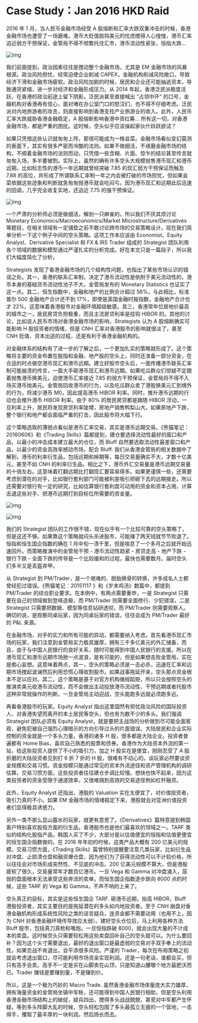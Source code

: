 # Case Study：Jan 2016 HKD Raid

2016 年 1 月，当人民币金融市场经受 A 股熔断和汇率大跌双重冲击的时候，香港金融市场也遭受了一场磨难。港币大贬值脱钩美元的忧虑搅得人心惶惶，港币汇率迫近弱方干预保证，金管局不得不频繁托住汇市，港币流动性紧张，恒指大跌...

![img](https://quip.com/blob/PDKAAAXI1m9/lFZEPkHCeGGgO2xZ6BdiSg?a=bfHoZI4ZXbfVQK6cf5whQA6PaoXczw73AOdaCrVu164a)

我们前面提到，政治因素往往是搅动整个金融市场，尤其是 EM 金融市场的风暴根源。政治风险担忧，经常迫使企业削减 CAPEX，金融机构削减风险敞口，导致经济下滑和金融市场疲软。政治风险加剧的时候，居民和企业还可能抽逃资本，导致通货紧缩，进一步对经济和金融形成压力。从 2014 年起，香港泛民派极度活跃，在香港的政治前途上留下阴影。泛民派甚至直接喊出 “占领中环” 的口号，金融机构对香港再有信心，面对堵在办公室门口的怒汉们，也不得不仔细考虑。泛民派对内地旅游者的攻击，则直接影响到香港支柱产业旅游业的收入。此外，人民币汇率大跌威胁香港金融稳定，A 股熔断影响香港中资红筹... 所有这一切，对香港金融市场，都是严重的困扰。这时候，空头似乎应该操起家伙什跃跃欲试？

如果只凭借这些认识就匆匆上阵，那很可能成为一株韭菜。金融市场看似变幻莫测的表面下，其实有很多严密而冷酷的法则。如果不做细活，不琢磨金融市场的结构，不顺着金融市场的法则而动，只凭借一些含糊、片面、惊乍的结论甚至传言就匆匆入场，多半要被割。实际上，虽然的确有许多空头大规模抛售港币现汇和港币远期，比如标志性的港币一年远期就曾经突破 7.85 的现汇弱方干预保证而触及 7.88 的高位，并形成了所谓联系汇率制一年之内会被打破的市场担忧，但如果韭菜依据这些迹象和判断就急匆匆抛港币就会吃闷亏。因为港币现汇和远期此后迅速的回调，几乎完全收复实地，还迫近 7.75 的强干预保证。

![img](https://quip.com/blob/PDKAAAXI1m9/0r-ZgY7MGz0ea0-iqYJ8AA?a=cZMWCWyR1K9KNwKlsUwExFWBypJ1OXHyaveTax7fac8a)

一个严肃的分析师必须是做细活，解剖一只麻雀的。所以我们不厌其烦讨论 Monetary Economics/Macroeconomics/Market Microstructure/Derivatives 等题目，在相关领域有一定铺垫之前不敢讨论跨市场的交易策略设计。现在我们简单分析一下这个例子中间的空头策略。这项工作本应该由 Economist、Equity Analyst、Derivative Specialist 和 FX & IRS Trader 组成的 Strategist 团队利用各个领域的数据和模型通过严谨扎实的分析完成。好在本文只是一篇段子，所以我们大幅度简化了分析。

Strategists 发现了香港金融市场的几个结构性问题，也指出了某些市场认识的错误之处。其一，香港的联系汇率制，决定了港币流动性是依附于美元流动性的，港币本身的基础货币流动性池子不大，金管局发布的 Monetary Statistics 也证实了这一点。其二，恒生指数中，金融和地产的比例合计超过 56%，与此相比，标准普尔 500 金融地产合计还不到 17%，即使是英国金融时报指数，金融地产合计也才 22%。这意味着香港股市对金融环境超级敏感。其三，香港常年位居地价最高的城市之一，居民房贷负担极重，而且主流房贷利率是挂钩 HIBOR 的。其他的讨论，比如说人民币市场对香港金融市场的影响，Strategists 认为 A 股熔断确实可能影响 H 股投资者的情绪，但是 CNH 汇率对香港股市的影响就很淡了，甚至 CNH 贬值、资本出逃的过程，还是有利于香港金融机构的。

对金融体系的结构有了进一步的了解之后，一个更加扎实的策略就形成了。这个策略将主要的资金布置在股指和金融、地产股的空头上，同时还准备一部分资金，在合适的时点做空港币现汇和港币远期。建立好股市空头后，一面传播港币联系汇率制可能崩溃的传言，一面大手砸港币现汇和港币远期。如果吃瓜群众们惊疑不定跟着抛售港币换美元，迫使港币汇率接近 7.85 的弱方干预保证，金管局将不得不入场买港币抛美元。金管局回收港币的行为，以及吃瓜群众卖了港股换美元汇到境外的行为，将减少港币 M0，因此提高港币 HIBOR 利率。同时，推升港币远期的行动也会推升港币 HIBOR 利率。由于 80% 的居民房贷都是跟随 HIBOR 浮动，一旦利率上升，居民将发现房贷利率陡增，房地产销售鸭梨山大。如果房地产下跌，整个银行和地产都会面临严重的打击，因此股市将大幅下行。

这个策略选取的薄弱点看似是港币汇率交易，其实是港币远期交易。《熊猫笔记：20160606》和《Trading Skills》篇都提到，建仓要选择流动性最好的窗口和产品，以最小的冲击成本建立最大的仓位，而 Bluff 自然要选取流动性最差窗口和产品，以最少的资金高效率撼动市场，配合 Bluff. 我们从香港金管局的相关数据中了解到，港币的利率衍生品，包括远期和掉期等，每日交易量确实不大，才数十亿美元，甚至不如 CNH 的利率衍生品。相比之下，港币外汇交易量是港币远期交易量的十倍左右。这意味着打翻远期比打翻现汇要容易得多。如果更谨慎一些，还需要考虑到潜在的对手，比如银行套利部门可能被利差吸引把砸下去的远期接走。所以还需要对银行有一定的研究，比如估算银行套利盘可动用的资金和资本占用，计算击退这些对手、把港币远期打到目标位所需要的资金量。

![img](https://quip.com/blob/PDKAAAXI1m9/D3QoEaG3gz8NvTKwxa4jhA?a=qFIHdEDyqj0nTmWIXIl3gQ9nqc3fa8leFriBZT0CHuka)

![img](https://quip.com/blob/PDKAAAXI1m9/zUjstOLWbyZuDfElf5i5bQ?a=FuHQ9zUj5v4otksVH3zUUeDm42eMGcaXoE8fyMa2C6oa)

我们的 Strategist 团队的工作很不错，现在似乎有一个比较可靠的空头策略了，但是这还不够。如果靠这个策略就闷头杀进股市，可能赚了两天钱就节节败退了。恒指和恒生国企指数的确在 1 月中旬一溃千里，但是喘息了一个多月之后就开始迅速回升。而策略推演中的金管局干预 - 港币流动性趋紧 - 房贷走高 - 地产下跌 - 银行下跌 - 全面下跌的传导是一个比较缓和的过程，最快也需要数月。届时空头们多半又是丢盔弃甲。

从 Strategist 到 PM/Trader，是一个艰难的、脱胎换骨的转换，许多成名人士都曾经犯过错误。《熊猫笔记：20151117 》和《岁末鸡汤》数篇中，都提到 PM/Trader 的综合职业要求。在本例中，有两点需要重申，一是 Strategist 只需要在自己的领域做到登峰造极，而 PM/Trader 则需要全面修行、少犯错误，二是 Strategist 只需要把数据、模型等信息钻研透彻，而 PM/Trader 则需要观察人。确切的说，是观察同桌玩家，因为同桌玩家的错误，往往会成为 PM/Trader 最好的 P&L 来源。

在金融市场，对手的实力和所有可能的异动，都需要纳入考虑。首先看港币现汇市场的玩家，我们注意到金管局实力极其雄厚，拥有三千多亿美元的外汇储备，而且，由于与中国人民银行的良好关系，随时可能得到中国人民银行的支援。所以在港币现汇和港币远期市场掀一点波浪，是有可能的，但是如果想击败金管局，实在是痴心妄想。这意味着两点，其一，空头的策略必须是一击必杀，迅速在汇率和远期市场搅起波澜然后利用恐慌心理收割股市。如果战事拖延开来，空头那点资金根本不足以应对。其二，这个策略是基于对官方机构循规蹈矩，所以只会按照空头的推演卖美元收港币流动性，而不会做出主动投放港币流动性、干预远期或者托股市这种非常规操作的判断。一旦金管局主动迎战，空头能跑多远就必须跑多远。

再看香港股市的玩家。Equity Analyst 指出这里固然有担忧政治风险的国际投资人、对香港失望而离开的本土居民等空头，但也有为数不少的多头。我们强调 Strategist 团队必须有 Equity Analyst，就是要把主战场的分析做到尽可能全面客观，避免犯被自己强烈心理暗示的方向引导过头的片面错误。大陆居民和企业实际控制的资金就是一个多头力量。香港的诸多 H 股，很多都是大陆企业。投资者普遍都有 Home Bias，喜欢自己熟悉的股票和债券。香港作为大陆资本外流的第一站，给这些投资人提供了不小的吸引力，加之 H 股实在是便宜，刚刚忍受了 A 股折磨的大陆投资者见到打 6 折 7 折的 H 股，很难有不动心的。谈玩家必然要谈资金规模和交易习惯。资金规模只能通过常见的资本外流途径和资产管理机构的调研估算。交易习惯方面，这些投资者往往建仓步调比较慢。想快也快不起来，因为这类投资者的资金受限于通道效率，又很难搞到高效的交易途径例如杠杆融资。

此外，Equity Analyst 还指出，港股的 Valuation 实在太便宜了，对价值投资者，吸引力真的不小。如果 EM 金融市场的情绪稳定下来，港股就会对亚洲价值投资者们显得极具诱惑力。

另外一类不那么显山露水的玩家，就更有意思了。《Derivatives》篇特意提到韩国客户特别喜欢股指方面的衍生品，香港股市也是他们最喜欢的领域之一。TARF 类似的结构化股指产品，韩国人买了不少，大部分是以估值便宜的恒指和估值更便宜的恒生国企指数做的。在 2016 年年初的时候，这类产品大概有 200 亿美元的规模。交易习惯方面，《Trading Skills》篇曾特别提醒要注意几类玩家，比如衍生品对冲盘、止损清仓盘和融资爆仓盘，因为他们为了获得流动性可以不计较价格，所以往往会对市场形成突然性、不见底的冲击。200 亿美元规模不算大，但是港股疲软了很久，交易量常年才数百亿港币。一旦 Vega 和 Gamma 对冲盘涌入，孱弱的盘面根本无法承受这些奔流的卖单。而恒生国企指数逐步跌向 8000 点的时候，这些 TARF 的 Vega 和 Gamma，不声不响的上来了。

空头真正的目标，其实是这些恒生国企 TARF. 砸港币远期，抬高 HIBOR，Bluff 港股投资者，其实主要目的是拖延潜在的多头如内地投资者。至于 CNH 崩盘对香港金融机构形成系统性风险之类的谣言疑兵，连资金都不需要动用（也用不上，因为 CNH 对香港金融环境传导效应太弱）。建好空头仓位后，马上利用各种方法 Bluff 股市，包括真刀真枪和嘴炮。一旦恒指跌破 8000，就会出现大量的不计成本的卖盘。这时候空头只需要轻松用这些卖盘回补自己的空头就可以。为什么要回补？因为这个头寸需要退出，最好的退出窗口是最虚弱的交易对手双手奉上的流动性。如果恋战不肯退出，会平添很多风险。严谨的 Trader，每次在布局策略之初就会考虑退出窗口，尽可能利用市场资金实现利润。还是一句老话，谁都会买，但只有高手会卖。高手不一定是买在山脚卖在山顶，只是知道山腰哪个地方最肥沃而已。Trader 赚钱是要赚到量，不是赚到价。

所以，这是一个极为巧妙的 Macro Trade. 虽然香港金融市场体量庞大实力雄厚，拥有海量资金的金管局坐镇中军帐，还可能得到中国人民银行相助，但是空头利用香港金融市场结构上的破绽，疑兵四出，搅得多头战战兢兢，甚至对中军都产生怀疑。等到多头阵脚大乱的时候，空头轻松包围了多头最孤立无援的一个营地，一击得手，攫取了最丰厚的一块利润，然后扬长而去。